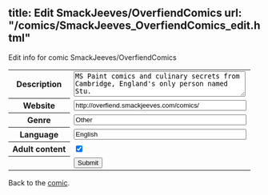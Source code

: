title: Edit SmackJeeves/OverfiendComics
url: "/comics/SmackJeeves_OverfiendComics_edit.html"
---
Edit info for comic SmackJeeves/OverfiendComics

<form name="comic" action="http://gaepostmail.appspot.com/comic/" method="post">
<table class="comicinfo">
<tr>
<th>Description</th><td><textarea name="description" cols="40" rows="3">MS Paint comics and culinary secrets from Cambridge, England's only person named Stu.</textarea></td>
</tr>
<tr>
<th>Website</th><td><input type="text" name="url" value="http://overfiend.smackjeeves.com/comics/" size="40"/></td>
</tr>
<tr>
<th>Genre</th><td><input type="text" name="genre" value="Other" size="40"/></td>
</tr>
<tr>
<th>Language</th><td><input type="text" name="language" value="English" size="40"/></td>
</tr>
<tr>
<th>Adult content</th><td><input type="checkbox" name="adult" value="adult" checked="checked"/></td>
</tr>
<tr>
<th></th><td>
<input type="hidden" name="comic" value="SmackJeeves_OverfiendComics" />
<input type="submit" name="submit" value="Submit" />
</td>
</tr>
</table>
</form>

Back to the [comic](SmackJeeves_OverfiendComics.html).
